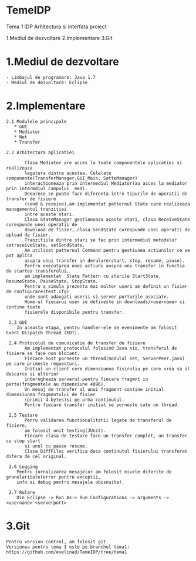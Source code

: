 TemeIDP
=======

Tema 1 
IDP Arhitectura si interfata proiect

1.Mediul de dezvoltare
2.Implementare
3.Git
   
1.Mediul de dezvoltare
=======================    
    - Limbajul de programare: Java 1.7
    - Mediul de dezvoltare: Eclipse
    

2.Implementare
==============
    2.1 Modulele principale
       * GUI
       * Mediator
       * Net
       * Transfer
       
    2.2 Arhitectura aplicatiei
       
           Clasa Mediator are acces la toate componentele aplicatiei si realizeaza
           legatura dintre acestea. Celelate componente(TransferManager,GUI_Main, SatteManager)
           interactioneaza prin intermediul Mediator(au acces la mediator prin intermdiul campului  med).
           Deoarece se poate face diferenta intre tipurile de operatii de transfer de fisiere
           (send & receive),am implementat patternul State care realizeaza managementul tranzitiei
           intre aceste stari.
           Clasa StateManager gestioneaza aceste stari, clasa ReceiveState corespunde unei operatii de
           download de fisier, clasa SendState corespunde unei operatii de upload de fisier.
           Tranzitiile dintre stari se fac prin intermediul metodelor setreceiveState, setSendState.
           Am utilizat patternul Command pentru gestiunea actiunilor ce se pot aplica
           asupra unui transfer in derulare(start, stop, resume, pause).
           Pentru executarea unei actiuni auspra unu transfer in functie de startea transferului,
           am implementat  State Pattern cu starile StartState, ResumeState, PauseState, StopState.
           Pentru a simula prezenta mai multor useri am definit un fisier de configurare(test.cfg) 
           unde sunt adaugati userii si server porturile asociate.
           Home-ul fiecarui user se defineste in downloads/<username> si contine toate 
           fisierele disponibile pentru transfer.
           
     2.3 GUI
        In aceasta etapa, pentru handler-ele de evenimente am folosit Event Dispatch Thread (EDT).
              
     2.4 Protocolul de comunicatie de transfer de fisiere
           Am implementat protocolul folosind Java nio, transferul de fisiere se face non blocant.
           Fiecare host porneste un thread(modulul net, ServerPeer.java) pe care primeste requesturi.
           Initial un client cere dimensiunea fisiruliu pe care vrea sa il descarce si ulterior 
           interogheaza serverul pentru fiecare fragmnt in parte(fragmentele au dimensiune 4096).
           Un mesaj de transfer al unui fragment contine initial dimensiunea fragmentului de fisier
           (primii 4 bytes)si pe urma continutul.
           Pentru fiecare transfer initiat se porneste cate un thread.

     2.5 Testare
           Penru validarea functionalitatii legate de transferul de fisiere,
           am folosit unit testing(JUnit).
           Fiecare clasa de testare face un transfer complet, un transfer cu stop start 
           si unul cu pause resume.
           Clasa DiffFiles verifica daca continutul fisierului transferat difera de cel original.

     2.6 Logging
        Pentru jurnalizarea mesajelor am folosit nivele diferite de granularitate(error pentru exceptii,
        info si debug pentru mesajele obisnuite).
        
     2.7 Rulare
        Din Eclipse -> Run As-> Run Configurations -> arguments -> <usernane> <serverport>
        
    
3.Git
======
    Pentru version control, am folosit git.
    Versiunea pentru tema 1 este pe branchul tema1:
    https://github.com/evelinad/TemeIDP/tree/tema1
